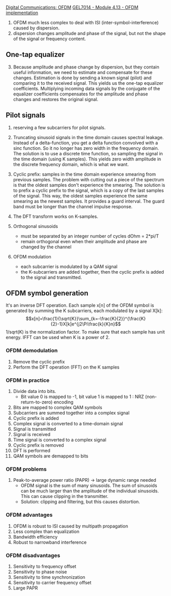 [Digital Communications: OFDM](https://www.youtube.com/watch?v=LZrCiQhnMsE)
[GEL7014 - Module 4.13 - OFDM implementation](https://www.youtube.com/watch?v=oOOS9xDXLaU)

1. OFDM much less complex to deal with ISI (inter-symbol-interference) caused by dispersion.
2. dispersion changes amplitude and phase of the signal, but not the shape of the signal or frequency content.

## One-tap equalizer
3. Because amplitude and phase change by dispersion, but they contain useful information, we need to estimate and compensate for these changes.
    Estimation is done by sending a known signal (pilot) and comparing it to the received signal.  This yields us the one-tap equalizer coefficients.
    Multiplying incoming data signals by the conjugate of the equalizer coefficients compensates for the amplitude and phase changes and restores the original signal.

## Pilot signals
1. reserving a few subcarriers for pilot signals.

4. Truncating sinusoid signals in the time domain causes spectral leakage.  Instead of a delta-function, you get a delta function convolved with a sinc function.  So it no longer has zero width in the frequency domain.
    The solution is to use a discrete time function, so sampling the signal in the time domain (using K samples).  This yields zero width amplitude in the discrete frequency domain, which is what we want.
5. Cyclic prefix: samples in the time domain experience smearing from previous samples.  The problem with cutting out a piece of the spectrum is that the oldest samples don't experience the smearing.  The solution is to prefix a cyclic prefix to the signal, which is a copy of the last samples of the signal.  This way, the oldest samples experience the same smearing as the newest samples.  It provides a guard interval.  The guard band must be longer than the channel impulse response.
6. The DFT transform works on K-samples. 
7. Orthogonal sinusoids
    - must be separated by an integer number of cycles dOhm = 2*pi/T
    - remain orthogonal even when their amplitude and phase are changed by the channel
8. OFDM modulation
    - each subcarrier is modulated by a QAM signal
    - the K-subcarriers are added together, then the cyclic prefix is added to the signal and transmitted.

## OFDM symbol generation
It's an inverse DFT operation. Each sample x[n] of the OFDM symbol is generated by summing the K subcarriers, each modulated by a signal X[k]:
$$x[n]=\frac{1}{\sqrt{K}}\sum_{k=-\frac{K}{2}}^{\frac{K}{2}-1}X[k]e^{j2\Pi\frac{k}{K}n}$$
1/sqrt(K) is the normalization factor.  To make sure that each sample has unit energy.
IFFT can be used when K is a power of 2.

### OFDM demodulation
1. Remove the cyclic prefix
2. Perform the DFT operation (FFT) on the K samples

### OFDM in practice
1. Divide data into bits. 
    * Bit value 0 is mapped to -1, bit value 1 is mapped to 1 : NRZ (non-return-to-zero) encoding
2. Bits are mapped to complex QAM symbols
4. Subcarriers are summed together into a complex signal
5. Cyclic prefix is added
6. Complex signal is converted to a time-domain signal
7. Signal is transmitted
8. Signal is received
9. Time signal is converted to a complex signal
10. Cyclic prefix is removed
11. DFT is performed
12. QAM symbols are demapped to bits

### OFDM problems
1. Peak-to-average power ratio (PAPR) -> large dynamic range needed
    - OFDM signal is the sum of many sinusoids.  The sum of sinusoids can be much larger than the amplitude of the individual sinusoids.  This can cause clipping in the transmitter.
    - Solution: clipping and filtering, but this causes distortion.

### OFDM advantages
1. OFDM is robust to ISI caused by multipath propagation
2. Less complex than equalization
3. Bandwidth efficiency
4. Robust to narrowband interference

### OFDM disadvantages
1. Sensitivity to frequency offset
2. Sensitivity to phase noise
3. Sensitivity to time synchronization
4. Sensitivity to carrier frequency offset
5. Large PAPR